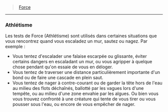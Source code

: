 ﻿> [Force](hd_abilities_strength.md)

---

### Athlétisme

Les tests de Force (Athlétisme) sont utilisés dans certaines situations que vous rencontrez quand vous escaladez un mur, sautez ou nagez. Par exemple :

* Vous tentez d'escalader une falaise escarpée ou glissante, éviter certains dangers en escaladant un mur, ou vous agripper à quelque chose pendant qu'on essaie de vous en déloger.
* Vous tentez de traverser une distance particulièrement importante d'un bond ou de faire une cascade en plein saut.
* Vous tentez de nager à contre-courant ou de garder la tête hors de l'eau au milieu des flots déchaînés, ballotté par les vagues lors d'une tempête, ou au milieu d'une zone envahie par les algues. Ou bien vous vous trouvez confronté à une créature qui tente de vous tirer ou vous pousser sous l'eau, ou encore de vous empêcher de nager.

